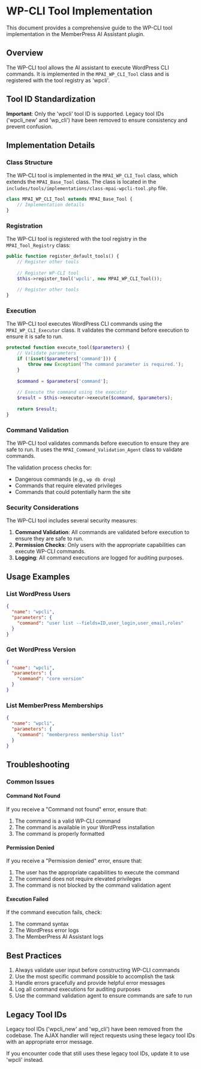 # WP-CLI Tool Implementation

This document provides a comprehensive guide to the WP-CLI tool implementation in the MemberPress AI Assistant plugin.

## Overview

The WP-CLI tool allows the AI assistant to execute WordPress CLI commands. It is implemented in the `MPAI_WP_CLI_Tool` class and is registered with the tool registry as 'wpcli'.

## Tool ID Standardization

**Important**: Only the 'wpcli' tool ID is supported. Legacy tool IDs ('wpcli_new' and 'wp_cli') have been removed to ensure consistency and prevent confusion.

## Implementation Details

### Class Structure

The WP-CLI tool is implemented in the `MPAI_WP_CLI_Tool` class, which extends the `MPAI_Base_Tool` class. The class is located in the `includes/tools/implementations/class-mpai-wpcli-tool.php` file.

```php
class MPAI_WP_CLI_Tool extends MPAI_Base_Tool {
    // Implementation details
}
```

### Registration

The WP-CLI tool is registered with the tool registry in the `MPAI_Tool_Registry` class:

```php
public function register_default_tools() {
    // Register other tools
    
    // Register WP-CLI tool
    $this->register_tool('wpcli', new MPAI_WP_CLI_Tool());
    
    // Register other tools
}
```

### Execution

The WP-CLI tool executes WordPress CLI commands using the `MPAI_WP_CLI_Executor` class. It validates the command before execution to ensure it is safe to run.

```php
protected function execute_tool($parameters) {
    // Validate parameters
    if (!isset($parameters['command'])) {
        throw new Exception('The command parameter is required.');
    }
    
    $command = $parameters['command'];
    
    // Execute the command using the executor
    $result = $this->executor->execute($command, $parameters);
    
    return $result;
}
```

### Command Validation

The WP-CLI tool validates commands before execution to ensure they are safe to run. It uses the `MPAI_Command_Validation_Agent` class to validate commands.

The validation process checks for:

- Dangerous commands (e.g., `wp db drop`)
- Commands that require elevated privileges
- Commands that could potentially harm the site

### Security Considerations

The WP-CLI tool includes several security measures:

1. **Command Validation**: All commands are validated before execution to ensure they are safe to run.
2. **Permission Checks**: Only users with the appropriate capabilities can execute WP-CLI commands.
3. **Logging**: All command executions are logged for auditing purposes.

## Usage Examples

### List WordPress Users

```json
{
  "name": "wpcli",
  "parameters": {
    "command": "user list --fields=ID,user_login,user_email,roles"
  }
}
```

### Get WordPress Version

```json
{
  "name": "wpcli",
  "parameters": {
    "command": "core version"
  }
}
```

### List MemberPress Memberships

```json
{
  "name": "wpcli",
  "parameters": {
    "command": "memberpress membership list"
  }
}
```

## Troubleshooting

### Common Issues

#### Command Not Found

If you receive a "Command not found" error, ensure that:

1. The command is a valid WP-CLI command
2. The command is available in your WordPress installation
3. The command is properly formatted

#### Permission Denied

If you receive a "Permission denied" error, ensure that:

1. The user has the appropriate capabilities to execute the command
2. The command does not require elevated privileges
3. The command is not blocked by the command validation agent

#### Execution Failed

If the command execution fails, check:

1. The command syntax
2. The WordPress error logs
3. The MemberPress AI Assistant logs

## Best Practices

1. Always validate user input before constructing WP-CLI commands
2. Use the most specific command possible to accomplish the task
3. Handle errors gracefully and provide helpful error messages
4. Log all command executions for auditing purposes
5. Use the command validation agent to ensure commands are safe to run

## Legacy Tool IDs

Legacy tool IDs ('wpcli_new' and 'wp_cli') have been removed from the codebase. The AJAX handler will reject requests using these legacy tool IDs with an appropriate error message.

If you encounter code that still uses these legacy tool IDs, update it to use 'wpcli' instead.